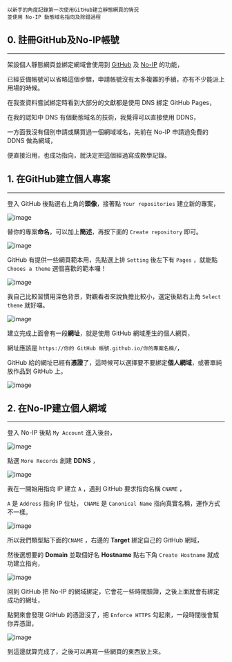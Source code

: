 
```
以新手的角度記錄第一次使用GitHub建立靜態網頁的情況
並使用 No-IP 動態域名指向及除錯過程
```

## 0. 註冊GitHub及No-IP帳號
----

架設個人靜態網頁並綁定網域會使用到 [GitHub][1] 及 [No-IP][2] 的功能，

已經妥備帳號可以省略這個步驟，申請帳號沒有太多複雜的手續，亦有不少能派上用場的時候。

在我查資料嘗試綁定時看到大部分的文獻都是使用 DNS 綁定 GitHub Pages，

在我的認知中 DNS 有個動態域名的技術，我覺得可以直接使用 DDNS，

一方面我沒有個別申請或購買過一個網域域名，先前在 No-IP 申請過免費的 DDNS 做為網域，

便直接沿用，也成功指向，就決定把這個經過寫成教學記錄。

[1]: https://github.com/
[2]: https://www.noip.com/

## 1. 在GitHub建立個人專案
----

登入 GitHub 後點選右上角的**頭像**，接著點 `Your repositories` 建立新的專案，

![image](https://raw.githubusercontent.com/L0VEMILKTEA/GitHub-Pages/653823aeca7b42ccc99614efe61a941e978627b7/1%E5%BB%BA%E7%AB%8B%E5%B0%88%E6%A1%88.jpeg "建立專案")

替你的專案**命名**，可以加上**簡述**，再按下面的 `Create repository` 即可。

![image](https://raw.githubusercontent.com/L0VEMILKTEA/GitHub-Pages/653823aeca7b42ccc99614efe61a941e978627b7/2%E5%89%B5%E5%BB%BA%E5%84%B2%E5%AD%98%E5%BA%AB.jpeg "命名簡述專案")

GitHub 有提供一些網頁範本用，先點選上排 `Setting` 後左下有 `Pages` ，就能點 `Chooes a theme` 選個喜歡的範本囉！

![image](https://raw.githubusercontent.com/L0VEMILKTEA/GitHub-Pages/653823aeca7b42ccc99614efe61a941e978627b7/3%E4%BD%BF%E7%94%A8%E7%AF%84%E6%9C%AC.jpeg "建立成功")

我自己比較習慣用深色背景，對觀看者來說負擔比較小，選定後點右上角 `Select theme` 就好囉。

![image](https://raw.githubusercontent.com/L0VEMILKTEA/GitHub-Pages/653823aeca7b42ccc99614efe61a941e978627b7/4%E6%8C%91%E9%81%B8%E7%AF%84%E6%9C%AC.jpeg "挑選範本")

建立完成上面會有一段**網址**，就是使用 GitHub 網域產生的個人網頁，

網址應該是 `https://你的 GitHub 帳號.github.io/你的專案名稱/`，

GitHub 給的網址已經有**憑證**了，這時候可以選擇要不要綁定**個人網域**，或著單純放作品到 GitHub 上。

![image](https://raw.githubusercontent.com/L0VEMILKTEA/GitHub-Pages/653823aeca7b42ccc99614efe61a941e978627b7/5%E5%80%8B%E4%BA%BA%E7%B6%B2%E5%9D%80.jpeg "網頁產生")


## 2. 在No-IP建立個人網域
----

登入 No-IP 後點 `My Account` 進入後台，

![image](https://raw.githubusercontent.com/L0VEMILKTEA/GitHub-Pages/653823aeca7b42ccc99614efe61a941e978627b7/6%E9%BB%9E%E9%81%B8%E5%84%80%E8%A1%A8%E6%9D%BF.jpeg "進入後台")

點選 `More Records` 創建 **DDNS** ，

![image](https://raw.githubusercontent.com/L0VEMILKTEA/GitHub-Pages/653823aeca7b42ccc99614efe61a941e978627b7/7%E5%BB%BA%E7%AB%8B%E5%9F%9F%E5%90%8D2.jpeg "建立DDNS")

我在一開始用指向 IP 建立 `A` ，遇到 GitHub 要求指向名稱 `CNAME` ，

 `A` 是 `Address` 指向 IP 位址， `CNAME` 是 `Canonical Name` 指向真實名稱，運作方式不一樣。

![image](https://raw.githubusercontent.com/L0VEMILKTEA/GitHub-Pages/653823aeca7b42ccc99614efe61a941e978627b7/8%E5%BB%BA%E7%AB%8BA.jpeg "綁定失敗")

所以我們類型點下面的`CNAME` ，右邊的 **Target** 綁定自己的 GitHub 網域，

然後選想要的 **Domain** 並取個好名 **Hostname** 點右下角 `Create Hostname` 就成功建立指向，

![image](https://raw.githubusercontent.com/L0VEMILKTEA/GitHub-Pages/653823aeca7b42ccc99614efe61a941e978627b7/8%E5%BB%BA%E7%AB%8BCNAME.jpeg "建立CNAME")

回到 GitHub 把 No-IP 的網域綁定，它會花一些時間驗證，之後上面就會有綁定成功的網址，

點開來會發現 GitHub 的憑證沒了，把 `Enforce HTTPS` 勾起來，一段時間後會幫你弄憑證，

![image](https://raw.githubusercontent.com/L0VEMILKTEA/GitHub-Pages/653823aeca7b42ccc99614efe61a941e978627b7/9%E5%BC%B7%E5%88%B6HTTPS.jpeg "綁定成功")

到這邊就算完成了，之後可以再寫一些網頁的東西放上來。




